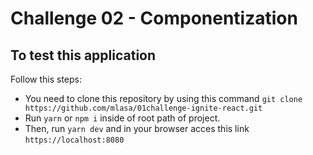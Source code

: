 # Challenge 02 - Componentization
 
## To test this application
  Follow this steps:
  - You need to clone this repository by using this command `git clone https://github.com/mlasa/01challenge-ignite-react.git`
  - Run `yarn` or `npm i` inside of root path of project.
  - Then, run  `yarn dev` and in your browser acces this link `https://localhost:8080`
